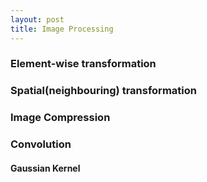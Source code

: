 ```yaml
---
layout: post
title: Image Processing
---
```



### Element-wise transformation
### Spatial(neighbouring) transformation
### Image Compression
### Convolution
#### Gaussian Kernel